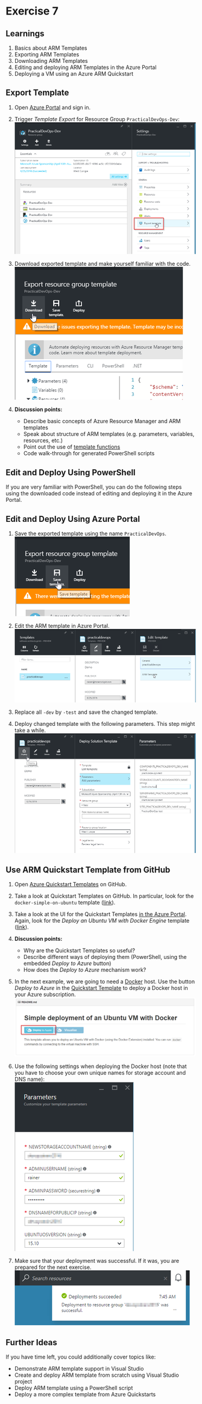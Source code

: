 # Exercise 7


## Learnings

1. Basics about ARM Templates
1. Exporting ARM Templates
1. Downloading ARM Templates
1. Editing and deploying ARM Templates in the Azure Portal
1. Deploying a VM using an Azure ARM Quickstart


## Export Template

1. Open [Azure Portal](https://portal.azure.com) and sign in.

1. Trigger *Template Export* for Resource Group `PracticalDevOps-Dev`:<br/>
   ![Export Template](img/azure-export-template.png)

1. Download exported template and make yourself familiar with the code.<br/>
   ![Download Template](img/azure-template-download.png)

1. **Discussion points:**
   * Describe basic concepts of Azure Resource Manager and ARM templates
   * Speak about structure of ARM templates (e.g. parameters, variables, resources, etc.)
   * Point out the use of [template functions](https://azure.microsoft.com/en-us/documentation/articles/resource-group-template-functions/)
   * Code walk-through for generated PowerShell scripts


## Edit and Deploy Using PowerShell

If you are very familiar with PowerShell, you can do the following steps using the downloaded code instead of editing and deploying it in the Azure Portal.


## Edit and Deploy Using Azure Portal

1. Save the exported template using the name `PracticalDevOps`.<br/>
   ![Save Template](img/azure-save-template.png)

1. Edit the ARM template in Azure Portal.<br/>
   ![Edit Template](img/azure-edit-template.png)
   
1. Replace all `-dev` by `-test` and save the changed template.

1. Deploy changed template with the following parameters. This step might take a while.<br/>
   ![Deploy Template](img/azure-deploy-template.png)
   

## Use ARM Quickstart Template from GitHub

1. Open [Azure Quickstart Templates](https://github.com/Azure/azure-quickstart-templates/tree/master/) on GitHub.

1. Take a look at Quickstart Templates on GitHub. In particular, look for the `docker-simple-on-ubuntu` template ([link](https://github.com/Azure/azure-quickstart-templates/tree/master/docker-simple-on-ubuntu)).

1. Take a look at the UI for the Quickstart Templates [in the Azure Portal](https://azure.microsoft.com/en-us/documentation/templates/). Again, look for the *Deploy an Ubuntu VM with Docker Engine* template ([link](https://azure.microsoft.com/en-us/documentation/templates/docker-simple-on-ubuntu/)). 

1. **Discussion points:**
   * Why are the Quickstart Templates so useful?
   * Describe different ways of deploying them (PowerShell, using the embedded *Deploy to Azure* button)
   * How does the *Deploy to Azure* mechanism work?

1. In the next example, we are going to need a [Docker](https://www.docker.com/) host. Use the button *Deploy to Azure* in the [Quickstart Template](https://github.com/Azure/azure-quickstart-templates/tree/master/docker-simple-on-ubuntu) to deploy a Docker host in your Azure subscription.<br/>
   ![Deploy to Azure](img/deploy-to-azure.png)

1. Use the following settings when deploying the Docker host (note that you have to choose your own unique names for storage account and DNS name):<br/>
   ![Deploy to Azure settings](img/deploy-to-azure-settings.png)

1. Make sure that your deployment was successful. If it was, you are prepared for the next exercise.<br/>
   ![Deployment successful](img/deployment-successful.png)

   
## Further Ideas

If you have time left, you could additionally cover topics like:

* Demonstrate ARM template support in Visual Studio
* Create and deploy ARM template from scratch using Visual Studio project
* Deploy ARM template using a PowerShell script
* Deploy a more complex template from Azure Quickstarts
